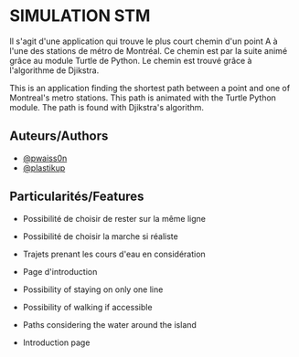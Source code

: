 
# SIMULATION STM

Il s'agit d'une application qui trouve le plus court chemin d'un point A à l'une des stations de métro de Montréal. Ce chemin est par la suite animé grâce au module Turtle de Python. Le chemin est trouvé grâce à l'algorithme de Djikstra.

This is an application finding the shortest path between a point and one of Montreal's metro stations. This path is animated with the Turtle Python module. The path is found with Djikstra's algorithm.


## Auteurs/Authors

- [@pwaiss0n](https://www.github.com/pwaiss0n)
- [@plastikup](https://www.github.com/plastikup)


## Particularités/Features

- Possibilité de choisir de rester sur la même ligne
- Possibilité de choisir la marche si réaliste
- Trajets prenant les cours d'eau en considération
- Page d'introduction

- Possibility of staying on only one line
- Possibility of walking if accessible
- Paths considering the water around the island
- Introduction page

